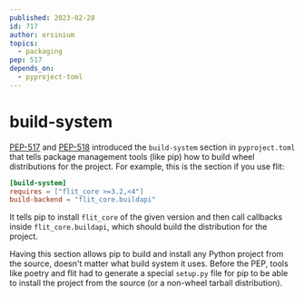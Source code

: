 ```yaml
---
published: 2023-02-28
id: 717
author: orsinium
topics:
  - packaging
pep: 517
depends_on:
  - pyproject-toml
---
```


# build-system

[PEP-517](https://peps.python.org/pep-0518/) and [PEP-518](https://peps.python.org/pep-0518/) introduced the `build-system` section in `pyproject.toml` that tells package management tools (like pip) how to build wheel distributions for the project. For example, this is the section if you use flit:

```toml
[build-system]
requires = ["flit_core >=3.2,<4"]
build-backend = "flit_core.buildapi"
```

It tells pip to install `flit_core` of the given version and then call callbacks inside `flit_core.buildapi`, which should build the distribution for the project.

Having this section allows pip to build and install any Python project from the source, doesn't matter what build system it uses. Before the PEP, tools like poetry and flit had to generate a special `setup.py` file for pip to be able to install the project from the source (or a non-wheel tarball distribution).

